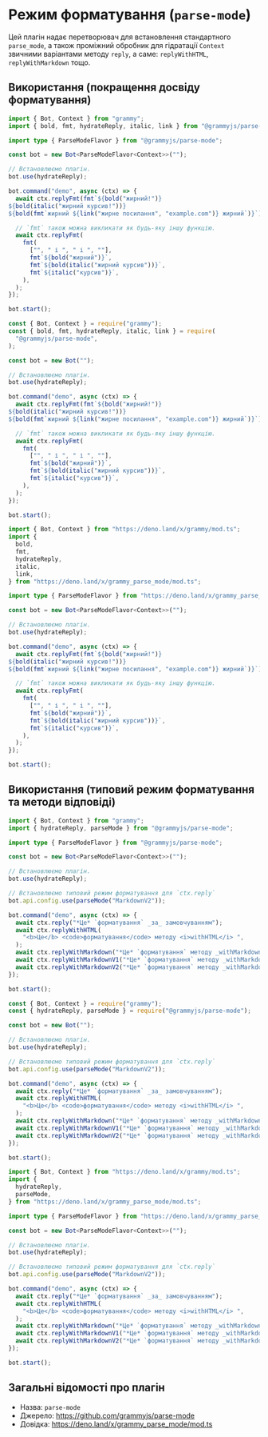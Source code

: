 # Режим форматування (`parse-mode`)

Цей плагін надає перетворювач для встановлення стандартного `parse_mode`, а також проміжний обробник для гідратації `Context` звичними варіантами методу `reply`, а саме: `replyWithHTML`, `replyWithMarkdown` тощо.

## Використання (покращення досвіду форматування)

<CodeGroup>
  <CodeGroupItem title="TypeScript" active>

```ts
import { Bot, Context } from "grammy";
import { bold, fmt, hydrateReply, italic, link } from "@grammyjs/parse-mode";

import type { ParseModeFlavor } from "@grammyjs/parse-mode";

const bot = new Bot<ParseModeFlavor<Context>>("");

// Встановлюємо плагін.
bot.use(hydrateReply);

bot.command("demo", async (ctx) => {
  await ctx.replyFmt(fmt`${bold("жирний!")}
${bold(italic("жирний курсив!"))}
${bold(fmt`жирний ${link("жирне посилання", "example.com")} жирний`)}`);

  // `fmt` також можна викликати як будь-яку іншу функцію.
  await ctx.replyFmt(
    fmt(
      ["", " і ", " і ", ""],
      fmt`${bold("жирний")}`,
      fmt`${bold(italic("жирний курсив"))}`,
      fmt`${italic("курсив")}`,
    ),
  );
});

bot.start();
```

</CodeGroupItem>
 <CodeGroupItem title="JavaScript">

```js
const { Bot, Context } = require("grammy");
const { bold, fmt, hydrateReply, italic, link } = require(
  "@grammyjs/parse-mode",
);

const bot = new Bot("");

// Встановлюємо плагін.
bot.use(hydrateReply);

bot.command("demo", async (ctx) => {
  await ctx.replyFmt(fmt`${bold("жирний!")}
${bold(italic("жирний курсив!"))}
${bold(fmt`жирний ${link("жирне посилання", "example.com")} жирний`)}`);

  // `fmt` також можна викликати як будь-яку іншу функцію.
  await ctx.replyFmt(
    fmt(
      ["", " і ", " і ", ""],
      fmt`${bold("жирний")}`,
      fmt`${bold(italic("жирний курсив"))}`,
      fmt`${italic("курсив")}`,
    ),
  );
});

bot.start();
```

</CodeGroupItem>
 <CodeGroupItem title="Deno">

```ts
import { Bot, Context } from "https://deno.land/x/grammy/mod.ts";
import {
  bold,
  fmt,
  hydrateReply,
  italic,
  link,
} from "https://deno.land/x/grammy_parse_mode/mod.ts";

import type { ParseModeFlavor } from "https://deno.land/x/grammy_parse_mode/mod.ts";

const bot = new Bot<ParseModeFlavor<Context>>("");

// Встановлюємо плагін.
bot.use(hydrateReply);

bot.command("demo", async (ctx) => {
  await ctx.replyFmt(fmt`${bold("жирний!")}
${bold(italic("жирний курсив!"))}
${bold(fmt`жирний ${link("жирне посилання", "example.com")} жирний`)}`);

  // `fmt` також можна викликати як будь-яку іншу функцію.
  await ctx.replyFmt(
    fmt(
      ["", " і ", " і ", ""],
      fmt`${bold("жирний")}`,
      fmt`${bold(italic("жирний курсив"))}`,
      fmt`${italic("курсив")}`,
    ),
  );
});

bot.start();
```

</CodeGroupItem>
</CodeGroup>

## Використання (типовий режим форматування та методи відповіді)

<CodeGroup>
  <CodeGroupItem title="TypeScript" active>

```ts
import { Bot, Context } from "grammy";
import { hydrateReply, parseMode } from "@grammyjs/parse-mode";

import type { ParseModeFlavor } from "@grammyjs/parse-mode";

const bot = new Bot<ParseModeFlavor<Context>>("");

// Встановлюємо плагін.
bot.use(hydrateReply);

// Встановлюємо типовий режим форматування для `ctx.reply`
bot.api.config.use(parseMode("MarkdownV2"));

bot.command("demo", async (ctx) => {
  await ctx.reply("*Це* `форматування` _за_ замовчуванням");
  await ctx.replyWithHTML(
    "<b>Це</b> <code>форматування</code> методу <i>withHTML</i> ",
  );
  await ctx.replyWithMarkdown("*Це* `форматування` методу _withMarkdown_");
  await ctx.replyWithMarkdownV1("*Це* `форматування` методу _withMarkdownV1_");
  await ctx.replyWithMarkdownV2("*Це* `форматування` методу _withMarkdownV2_");
});

bot.start();
```

</CodeGroupItem>
 <CodeGroupItem title="JavaScript">

```js
const { Bot, Context } = require("grammy");
const { hydrateReply, parseMode } = require("@grammyjs/parse-mode");

const bot = new Bot("");

// Встановлюємо плагін.
bot.use(hydrateReply);

// Встановлюємо типовий режим форматування для `ctx.reply`
bot.api.config.use(parseMode("MarkdownV2"));

bot.command("demo", async (ctx) => {
  await ctx.reply("*Це* `форматування` _за_ замовчуванням");
  await ctx.replyWithHTML(
    "<b>Це</b> <code>форматування</code> методу <i>withHTML</i> ",
  );
  await ctx.replyWithMarkdown("*Це* `форматування` методу _withMarkdown_");
  await ctx.replyWithMarkdownV1("*Це* `форматування` методу _withMarkdownV1_");
  await ctx.replyWithMarkdownV2("*Це* `форматування` методу _withMarkdownV2_");
});

bot.start();
```

</CodeGroupItem>
 <CodeGroupItem title="Deno">

```ts
import { Bot, Context } from "https://deno.land/x/grammy/mod.ts";
import {
  hydrateReply,
  parseMode,
} from "https://deno.land/x/grammy_parse_mode/mod.ts";

import type { ParseModeFlavor } from "https://deno.land/x/grammy_parse_mode/mod.ts";

const bot = new Bot<ParseModeFlavor<Context>>("");

// Встановлюємо плагін.
bot.use(hydrateReply);

// Встановлюємо типовий режим форматування для `ctx.reply`
bot.api.config.use(parseMode("MarkdownV2"));

bot.command("demo", async (ctx) => {
  await ctx.reply("*Це* `форматування` _за_ замовчуванням");
  await ctx.replyWithHTML(
    "<b>Це</b> <code>форматування</code> методу <i>withHTML</i> ",
  );
  await ctx.replyWithMarkdown("*Це* `форматування` методу _withMarkdown_");
  await ctx.replyWithMarkdownV1("*Це* `форматування` методу _withMarkdownV1_");
  await ctx.replyWithMarkdownV2("*Це* `форматування` методу _withMarkdownV2_");
});

bot.start();
```

</CodeGroupItem>
</CodeGroup>

## Загальні відомості про плагін

- Назва: `parse-mode`
- Джерело: <https://github.com/grammyjs/parse-mode>
- Довідка: <https://deno.land/x/grammy_parse_mode/mod.ts>
